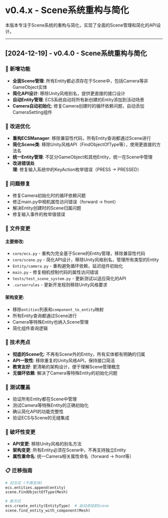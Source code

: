 # v0.4.x - Scene系统重构与简化

本版本专注于Scene系统的重构与简化，实现了全面的Scene管理和简化的API设计。

---

## [2024-12-19] - v0.4.0 - Scene系统重构与简化

### 🚀 新增功能
- **全面Scene管理**: 所有Entity都必须存在于Scene中，包括Camera等非GameObject实体
- **简化API设计**: 移除Unity风格别名，提供更直接的接口设计
- **自动Entity管理**: ECS系统自动将所有新创建的Entity添加到活动场景
- **Camera自动初始化**: 修复Camera创建时的循环依赖问题，自动添加CameraSetting组件

### 🔧 改进优化
- **重构ECSManager**: 移除兼容性代码，所有Entity查询都通过Scene进行
- **简化Scene类**: 移除Unity风格API（FindObjectOfType等），使用更直接的方法名
- **统一Entity管理**: 不区分GameObject和其他Entity，统一在Scene中管理
- **改进错误处理**: 修复输入系统中的KeyAction枚举错误（PRESS -> PRESSED）

### 🐛 问题修复
- 修复Camera初始化时的循环依赖问题
- 修正main.py中相机属性访问错误（forward -> front）
- 解决Entity创建时的Scene归属问题
- 修复输入事件的枚举值错误

### 📁 文件变更

#### 主要修改:
- `core/ecs.py` - 重构为完全基于Scene的Entity管理，移除兼容性代码
- `core/scene.py` - 简化API设计，移除Unity风格别名，管理所有类型的Entity
- `Entity/camera.py` - 重构避免循环依赖，延迟组件初始化
- `main.py` - 修复相机控制代码的属性访问错误
- `tests/test_scene_system.py` - 更新测试以适应简化的API
- `.cursorrules` - 更新开发规则移除Unity风格要求

#### 架构变更:
- 移除`entities`列表和`component_to_entity`映射
- 所有Entity查询都通过Scene进行
- Camera等特殊Entity也纳入Scene管理
- 简化组件查询逻辑

### 🎯 技术亮点
- **彻底的Scene化**: 不再有Scene外的Entity，所有实体都有明确的归属
- **API一致性**: 移除重复的Unity风格API，保持接口简洁
- **教育友好**: 更清晰的架构设计，便于理解Scene管理概念
- **无循环依赖**: 解决了Camera等特殊Entity的初始化问题

### 🧪 测试覆盖
- 验证所有Entity都在Scene中管理
- 测试Camera等特殊Entity的正确初始化
- 确认简化API的功能完整性
- 验证ECS与Scene的无缝集成

### 🔄 破坏性变更
- **API变更**: 移除Unity风格的别名方法
- **架构变更**: 所有Entity必须在Scene中，不再支持独立Entity
- **属性重命名**: 统一Camera相关属性命名（forward -> front等）

### 📋 迁移指南
```python
# 旧方式 (不再支持)
ecs.entities.append(entity)
scene.FindObjectOfType(Mesh)

# 新方式
ecs.create_entity(EntityType)  # 自动添加到Scene
scene.find_entity_with_component(Mesh)
``` 